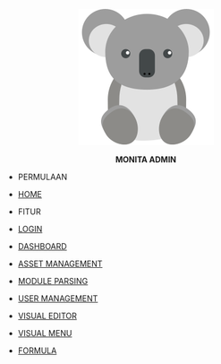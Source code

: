
<center class="logo">

![IMG](../assets/img/koala-svg.svg "Monita Admin Manual")

**MONITA ADMIN** 

</center>

<div class="txtb">
	
- PERMULAAN

</div>

<div class="txtw">	


- [HOME](README.md "Home | Monita Admin")

</div>

<div class="txtb" >

- FITUR

</div>

<div class="txtw">	
	
- [LOGIN](fitur/login.md "Login | Monita Admin")


- [DASHBOARD](fitur/dashboard.md "Dashboard | Monita Admin")


- [ASSET MANAGEMENT](fitur/asset_m.md "Asset Management | Monita Admin")


- [MODULE PARSING](fitur/modul_p.md "Module Parsing | Monita Admin")


- [USER MANAGEMENT](fitur/user_m.md "User Management | Monita Admin")


- [VISUAL EDITOR](fitur/visual_e.md "Visual Editor | Monita Admin")


- [VISUAL MENU](fitur/visual_m.md "Visual Menu | Monita Admin")


- [FORMULA](fitur/formula.md "Formula | Monita Admin")



</div>

